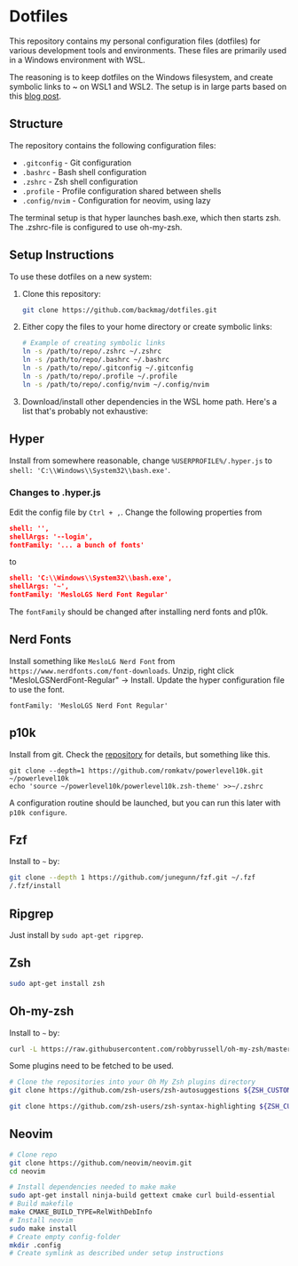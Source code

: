 # Dotfiles

This repository contains my personal configuration files (dotfiles) for various development tools and environments. These files are primarily used in a Windows environment with WSL.

The reasoning is to keep dotfiles on the Windows filesystem, and create symbolic links to ~ on WSL1 and WSL2.
The setup is in large parts based on this [blog post](https://hashnode.com/post/customize-hyper-terminal-in-windows-using-oh-my-zsh-and-powerline-fonts-ckggfmcwc00brrls1f8va9jfl).

## Structure

The repository contains the following configuration files:

- `.gitconfig` - Git configuration
- `.bashrc` - Bash shell configuration
- `.zshrc` - Zsh shell configuration
- `.profile` - Profile configuration shared between shells
- `.config/nvim` - Configuration for neovim, using lazy

The terminal setup is that hyper launches bash.exe, which then starts zsh. The .zshrc-file is configured to use oh-my-zsh.

## Setup Instructions

To use these dotfiles on a new system:

1. Clone this repository:
   ```bash
   git clone https://github.com/backmag/dotfiles.git
   ```

2. Either copy the files to your home directory or create symbolic links:
   ```bash
   # Example of creating symbolic links
   ln -s /path/to/repo/.zshrc ~/.zshrc
   ln -s /path/to/repo/.bashrc ~/.bashrc
   ln -s /path/to/repo/.gitconfig ~/.gitconfig
   ln -s /path/to/repo/.profile ~/.profile
   ln -s /path/to/repo/.config/nvim ~/.config/nvim
   ```

3. Download/install other dependencies in the WSL home path. Here's a list that's probably not exhaustive: 

## Hyper

Install from somewhere reasonable, change `%USERPROFILE%/.hyper.js` to `shell: 'C:\\Windows\\System32\\bash.exe'`.

### Changes to .hyper.js

Edit the config file by `Ctrl + ,`. 
Change the following properties from
 ```json
 shell: '',
 shellArgs: '--login',
 fontFamily: '... a bunch of fonts'
 ```

to

 ```json
 shell: 'C:\\Windows\\System32\\bash.exe',
 shellArgs: '~',
 fontFamily: 'MesloLGS Nerd Font Regular'
 ```

 The `fontFamily` should be changed after installing nerd fonts and p10k.

## Nerd Fonts

Install something like `MesloLG Nerd Font` from `https://www.nerdfonts.com/font-downloads`.
Unzip, right click "MesloLGSNerdFont-Regular" -> Install.
Update the hyper configuration file to use the font.

```fontFamily: 'MesloLGS Nerd Font Regular'```

## p10k

Install from git. Check the [repository](https://github.com/romkatv/powerlevel10k) for details, but something like this.

```
git clone --depth=1 https://github.com/romkatv/powerlevel10k.git ~/powerlevel10k
echo 'source ~/powerlevel10k/powerlevel10k.zsh-theme' >>~/.zshrc
```

A configuration routine should be launched, but you can run this later with `p10k configure`.

## Fzf

Install to `~` by:
```bash
git clone --depth 1 https://github.com/junegunn/fzf.git ~/.fzf
/.fzf/install
```

## Ripgrep

Just install by `sudo apt-get ripgrep`.

## Zsh

```bash
sudo apt-get install zsh
```

## Oh-my-zsh

Install to `~` by: 

```bash
curl -L https://raw.githubusercontent.com/robbyrussell/oh-my-zsh/master/tools/install.sh | bash 
```

Some plugins need to be fetched to be used. 

```bash
# Clone the repositories into your Oh My Zsh plugins directory
git clone https://github.com/zsh-users/zsh-autosuggestions ${ZSH_CUSTOM:-~/.oh-my-zsh/custom}/plugins/zsh-autosuggestions

git clone https://github.com/zsh-users/zsh-syntax-highlighting ${ZSH_CUSTOM:-~/.oh-my-zsh/custom}/plugins/zsh-syntax-highlighting
```

## Neovim

```bash
# Clone repo
git clone https://github.com/neovim/neovim.git
cd neovim

# Install dependencies needed to make make
sudo apt-get install ninja-build gettext cmake curl build-essential
# Build makefile
make CMAKE_BUILD_TYPE=RelWithDebInfo
# Install neovim
sudo make install
# Create empty config-folder
mkdir .config
# Create symlink as described under setup instructions
```
